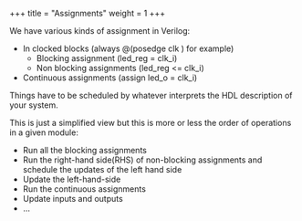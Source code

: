 +++
title = "Assignments"
weight = 1
+++

We have various kinds of assignment in Verilog:
- In clocked blocks (always @(posedge clk ) for example)
    - Blocking assignment (led_reg = clk_i)
    - Non blocking assignments (led_reg <= clk_i)
- Continuous assignments (assign led_o = clk_i)


Things have to be scheduled by whatever interprets the HDL description of your system.

This is just a simplified view but this is more or less the order of operations in a given module:

- Run all the blocking assignments
- Run the right-hand side(RHS) of non-blocking assignments and schedule the updates of the left hand side
- Update the left-hand-side
- Run the continuous assignments 
- Update inputs and outputs
- …

